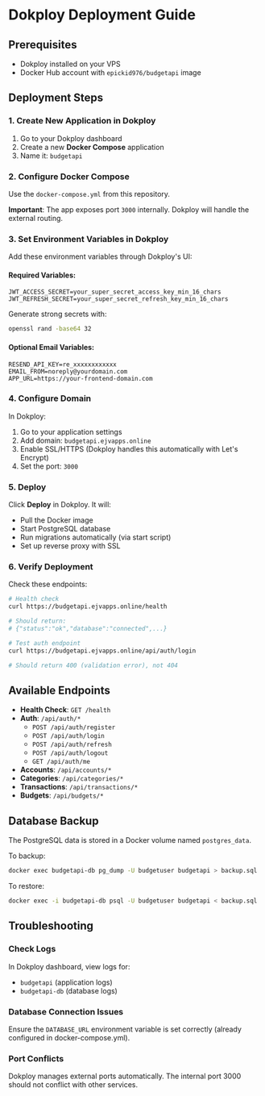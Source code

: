 # Dokploy Deployment Guide

## Prerequisites
- Dokploy installed on your VPS
- Docker Hub account with `epickid976/budgetapi` image

## Deployment Steps

### 1. Create New Application in Dokploy

1. Go to your Dokploy dashboard
2. Create a new **Docker Compose** application
3. Name it: `budgetapi`

### 2. Configure Docker Compose

Use the `docker-compose.yml` from this repository.

**Important**: The app exposes port `3000` internally. Dokploy will handle the external routing.

### 3. Set Environment Variables in Dokploy

Add these environment variables through Dokploy's UI:

#### Required Variables:
```
JWT_ACCESS_SECRET=your_super_secret_access_key_min_16_chars
JWT_REFRESH_SECRET=your_super_secret_refresh_key_min_16_chars
```

Generate strong secrets with:
```bash
openssl rand -base64 32
```

#### Optional Email Variables:
```
RESEND_API_KEY=re_xxxxxxxxxxxx
EMAIL_FROM=noreply@yourdomain.com
APP_URL=https://your-frontend-domain.com
```

### 4. Configure Domain

In Dokploy:
1. Go to your application settings
2. Add domain: `budgetapi.ejvapps.online`
3. Enable SSL/HTTPS (Dokploy handles this automatically with Let's Encrypt)
4. Set the port: `3000`

### 5. Deploy

Click **Deploy** in Dokploy. It will:
- Pull the Docker image
- Start PostgreSQL database
- Run migrations automatically (via start script)
- Set up reverse proxy with SSL

### 6. Verify Deployment

Check these endpoints:
```bash
# Health check
curl https://budgetapi.ejvapps.online/health

# Should return:
# {"status":"ok","database":"connected",...}

# Test auth endpoint
curl https://budgetapi.ejvapps.online/api/auth/login

# Should return 400 (validation error), not 404
```

## Available Endpoints

- **Health Check**: `GET /health`
- **Auth**: `/api/auth/*`
  - `POST /api/auth/register`
  - `POST /api/auth/login`
  - `POST /api/auth/refresh`
  - `POST /api/auth/logout`
  - `GET /api/auth/me`
- **Accounts**: `/api/accounts/*`
- **Categories**: `/api/categories/*`
- **Transactions**: `/api/transactions/*`
- **Budgets**: `/api/budgets/*`

## Database Backup

The PostgreSQL data is stored in a Docker volume named `postgres_data`.

To backup:
```bash
docker exec budgetapi-db pg_dump -U budgetuser budgetapi > backup.sql
```

To restore:
```bash
docker exec -i budgetapi-db psql -U budgetuser budgetapi < backup.sql
```

## Troubleshooting

### Check Logs
In Dokploy dashboard, view logs for:
- `budgetapi` (application logs)
- `budgetapi-db` (database logs)

### Database Connection Issues
Ensure the `DATABASE_URL` environment variable is set correctly (already configured in docker-compose.yml).

### Port Conflicts
Dokploy manages external ports automatically. The internal port 3000 should not conflict with other services.


